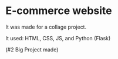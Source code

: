 # E-commerce website

It was made for a collage project.

It used: HTML, CSS, JS, and Python (Flask) 

(#2 Big Project made)

